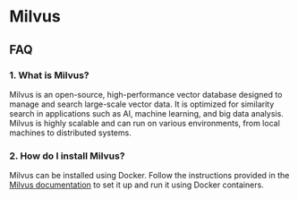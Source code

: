 # Milvus

## FAQ

### 1. **What is Milvus?**

Milvus is an open-source, high-performance vector database designed to manage and search large-scale vector data. It is optimized for similarity search in applications such as AI, machine learning, and big data analysis. Milvus is highly scalable and can run on various environments, from local machines to distributed systems.

### 2. **How do I install Milvus?**

Milvus can be installed using Docker. Follow the instructions provided in the [Milvus documentation](https://milvus.io/docs/install_standalone-docker-compose.md) to set it up and run it using Docker containers.
